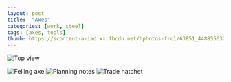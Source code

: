 ```yaml
---
layout: post
title:  "Axes"
categories: [work, steel]
tags: [axes, tools]
thumb: https://scontent-a-iad.xx.fbcdn.net/hphotos-frc1/63851_4488556325167_828685624_n.jpg
---
```


![Top view](https://scontent-b-iad.xx.fbcdn.net/hphotos-frc3/550719_4488547324942_314375503_n.jpg "Top view")

![Felling axe](https://fbcdn-sphotos-e-a.akamaihd.net/hphotos-ak-ash2/184908_4488547524947_1933488635_n.jpg "Felling ax, blade measure.")
![Planning notes](https://scontent-a-iad.xx.fbcdn.net/hphotos-frc1/63851_4488556325167_828685624_n.jpg "Felling ax, planning notes. By far the largest ax I've attempted to make.")
![Trade hatchet](https://scontent-a-iad.xx.fbcdn.net/hphotos-frc1/406811_4488549604999_1591397278_n.jpg "First weld done on the trade hatchet.")